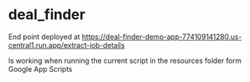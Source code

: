 # deal_finder

End point deployed at https://deal-finder-demo-app-774109141280.us-central1.run.app/extract-job-details

Is working when running the current script in the resources folder form Google App Scripts